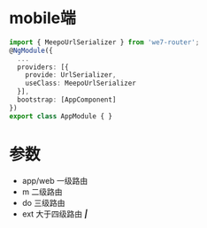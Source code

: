 # mobile端
```ts
import { MeepoUrlSerializer } from 'we7-router';
@NgModule({
  ...
  providers: [{
    provide: UrlSerializer,
    useClass: MeepoUrlSerializer
  }],
  bootstrap: [AppComponent]
})
export class AppModule { }
```

# 参数
- app/web 一级路由
- m 二级路由
- do 三级路由
- ext 大于四级路由 ***|***
